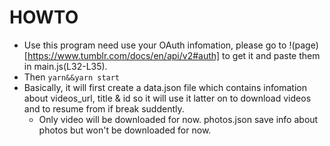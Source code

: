 # HOWTO
- Use this program need use your OAuth infomation, please go to !(page)[https://www.tumblr.com/docs/en/api/v2#auth] to get it and paste them in main.js(L32-L35).
- Then `yarn&&yarn start`
- Basically, it will first create a data.json file which contains infomation about videos_url, title & id so it will use it latter on to download videos and to resume from if break suddently.
  - Only video will be downloaded for now. photos.json save info about photos but won't be downloaded for now.